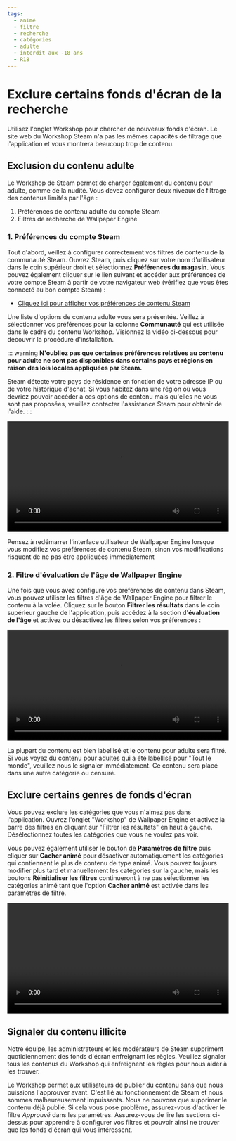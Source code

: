 ```yaml
---
tags:
  - animé
  - filtre
  - recherche
  - catégories
  - adulte
  - interdit aux -18 ans
  - R18
---
```


# Exclure certains fonds d'écran de la recherche

Utilisez l'onglet Workshop pour chercher de nouveaux fonds d'écran. Le site web du Workshop Steam n'a pas les mêmes capacités de filtrage que l'application et vous montrera beaucoup trop de contenu.

## Exclusion du contenu adulte

Le Workshop de Steam permet de charger également du contenu pour adulte, comme de la nudité. Vous devez configurer deux niveaux de filtrage des contenus limités par l'âge :

1. Préférences de contenu adulte du compte Steam
2. Filtres de recherche de Wallpaper Engine

### 1. Préférences du compte Steam

Tout d'abord, veillez à configurer correctement vos filtres de contenu de la communauté Steam. Ouvrez Steam, puis cliquez sur votre nom d'utilisateur dans le coin supérieur droit et sélectionnez **Préférences du magasin**. Vous pouvez également cliquer sur le lien suivant et accéder aux préférences de votre compte Steam à partir de votre navigateur web (vérifiez que vous êtes connecté au bon compte Steam) :

* [Cliquez ici pour afficher vos préférences de contenu Steam](https://store.steampowered.com/account/preferences/)

Une liste d'options de contenu adulte vous sera présentée. Veillez à sélectionner vos préférences pour la colonne **Communauté** qui est utilisée dans le cadre du contenu Workshop. Visionnez la vidéo ci-dessous pour découvrir la procédure d'installation.

::: warning
**N'oubliez pas que certaines préférences relatives au contenu pour adulte ne sont pas disponibles dans certains pays et régions en raison des lois locales appliquées par Steam.**

Steam détecte votre pays de résidence en fonction de votre adresse IP ou de votre historique d'achat. Si vous habitez dans une région où vous devriez pouvoir accéder à ces options de contenu mais qu'elles ne vous sont pas proposées, veuillez contacter l'assistance Steam pour obtenir de l'aide.
:::

<video width="100%" autoplay loop>
  <source src="/videos/steam_filterage.mp4" type="video/mp4">
  Votre explorateur ne prend pas en charge le filtre vidéo.
</video>

Pensez à redémarrer l'interface utilisateur de Wallpaper Engine lorsque vous modifiez vos préférences de contenu Steam, sinon vos modifications risquent de ne pas être appliquées immédiatement

### 2. Filtre d'évaluation de l'âge de Wallpaper Engine

Une fois que vous avez configuré vos préférences de contenu dans Steam, vous pouvez utiliser les filtres d'âge de Wallpaper Engine pour filtrer le contenu à la volée. Cliquez sur le bouton **Filtrer les résultats** dans le coin supérieur gauche de l'application, puis accédez à la section d'**évaluation de l'âge** et activez ou désactivez les filtres selon vos préférences :

<video width="100%" autoplay loop>
  <source src="/videos/filterage.mp4" type="video/mp4">
  Votre explorateur ne prend pas en charge le filtre vidéo.
</video>

La plupart du contenu est bien labellisé et le contenu pour adulte sera filtré. Si vous voyez du contenu pour adultes qui a été labellisé pour "Tout le monde", veuillez nous le signaler immédiatement. Ce contenu sera placé dans une autre catégorie ou censuré.

## Exclure certains genres de fonds d'écran

Vous pouvez exclure les catégories que vous n'aimez pas dans l'application. Ouvrez l'onglet "Workshop" de Wallpaper Engine et activez la barre des filtres en cliquant sur "Filtrer les résultats" en haut à gauche. Désélectionnez toutes les catégories que vous ne voulez pas voir.

Vous pouvez également utiliser le bouton de **Paramètres de filtre** puis cliquer sur **Cacher animé** pour désactiver automatiquement les catégories qui contiennent le plus de contenu de type animé. Vous pouvez toujours modifier plus tard et manuellement les catégories sur la gauche, mais les boutons **Réinitialiser les filtres** continueront à ne pas sélectionner les catégories animé tant que l'option **Cacher animé** est activée dans les paramètres de filtre.

<video width="100%" autoplay loop>
  <source src="/videos/filtercontent.mp4" type="video/mp4">
  Votre navigateur ne prend pas en charge la balise vidéo.
</video>

## Signaler du contenu illicite

Notre équipe, les administrateurs et les modérateurs de Steam suppriment quotidiennement des fonds d'écran enfreignant les règles. Veuillez signaler tous les contenus du Workshop qui enfreignent les règles pour nous aider à les trouver.

Le Workshop permet aux utilisateurs de publier du contenu sans que nous puissions l'approuver avant. C'est lié au fonctionnement de Steam et nous sommes malheureusement impuissants. Nous ne pouvons que supprimer le contenu déjà publié. Si cela vous pose problème, assurez-vous d'activer le filtre *Approuvé* dans les paramètres. Assurez-vous de lire les sections ci-dessus pour apprendre à configurer vos filtres et pouvoir ainsi ne trouver que les fonds d'écran qui vous intéressent.